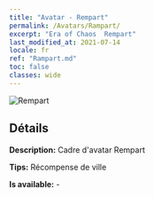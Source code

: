 ```yaml
---
title: "Avatar - Rempart"
permalink: /Avatars/Rampart/
excerpt: "Era of Chaos  Rempart"
last_modified_at: 2021-07-14
locale: fr
ref: "Rampart.md"
toc: false
classes: wide
---
```

 ![Rempart](/images/a/avatarFrame_12.png)

## Détails

 **Description:** Cadre d'avatar Rempart 

 **Tips:** Récompense de ville 

 **Is available:**  - 

